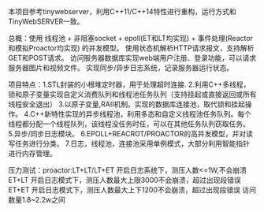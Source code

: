 本项目参考tinywebserver，利用C++11/C++14特性进行重构，运行方式和TinyWebSERVER一致。


总概：使用 线程池 + 非阻塞socket + epoll(ET和LT均实现) + 事件处理(Reactor和模拟Proactor均实现) 的并发模型。
         使用状态机解析HTTP请求报文，支持解析GET和POST请求。
         访问服务器数据库实现web端用户注册、登录功能，可以请求服务器图片和视频文件。
         实现同步/异步日志系统，记录服务器运行状态。

项目特点：1.STL封装的小根堆定时器，用于处理超时连接.
         2.利用C++多线程，锁和原子变量实现自定义消费队列和线程池任务队列（支持挂起或直接返回或所有线程安全退出）
         3.以原子变量,RAII机制。实现的数据库连接池，取代锁和挂起操作。
         4.C++新特性实现的异步线程池，利用多态和自定义线程池任务队列。每个线程都分配一个线程队列，该线程没任务时任，可以在其他任务队列窃取任务。
         5.异步/同步日志模块。
         6.EPOLL+REACROT/PROACTOR的高并发模型，并对读写任务进行分类。
         7.日志，线程池，连接池采用单例模式，大部分利用智能指针进行内存管理。

压力测试：proactor:LT+LT/LT+ET   开启日志系统下，测压人数<=1W,不会崩溃
                  ET+LT         开启日志模式下，测压人数最大上限3000不会崩溃，超过出现段错误
                  ET+ET         开启日志模式下，测压人数最大上下1200不会崩溃，超过出现段错误
                  访问数量1.8~2.2w之间
         
         
